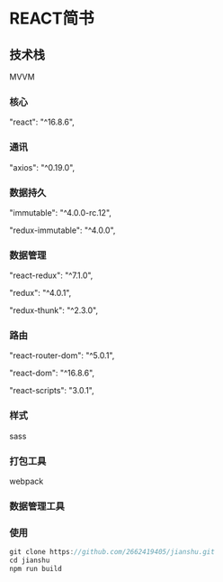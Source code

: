 # REACT简书

## 技术栈

MVVM

### 核心

  "react": "^16.8.6", 

### 通讯

  "axios": "^0.19.0", 

### 数据持久

  "immutable": "^4.0.0-rc.12", 

   "redux-immutable": "^4.0.0", 

### 数据管理

  "react-redux": "^7.1.0", 

  "redux": "^4.0.1", 

  "redux-thunk": "^2.3.0", 

### 路由

  "react-router-dom": "^5.0.1", 

  "react-dom": "^16.8.6", 

  "react-scripts": "3.0.1", 

### 样式

sass

### 打包工具

webpack

### 数据管理工具



### 使用

```js
git clone https://github.com/2662419405/jianshu.git
cd jianshu
npm run build 
```